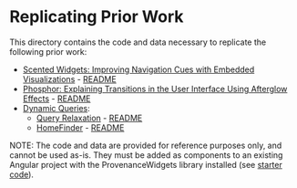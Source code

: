 # Replicating Prior Work

This directory contains the code and data necessary to replicate the following prior work:
- [Scented Widgets: Improving Navigation Cues with Embedded Visualizations](https://idl.cs.washington.edu/papers/scented-widgets/) - [README](./scented-widgets/README.md)
- [Phosphor: Explaining Transitions in the User Interface Using Afterglow Effects](https://www.patrickbaudisch.com/publications/2006-Baudisch-UIST06-Phosphor.pdf) - [README](./phosphor-widgets/README.md)
- [Dynamic Queries](https://ieeexplore.ieee.org/stamp/stamp.jsp?arnumber=329404&casa_token=dc-lMajBoO0AAAAA:QOJlXayqDL2QjEVwjyeXUOmJOJg4vfN8w5AXQ_r6ryanW7WQckLB5jg1RiZWW6wEjDE0KPk):
    - [Query Relaxation](https://hci.stanford.edu/courses/cs448b/w09/Heer-GeneralizedSelection.pdf) - [README](./dynamic-query-widgets-queryrelaxation/README.md)
    - [HomeFinder](https://dl.acm.org/doi/pdf/10.1145/133160.133216) - [README](./dynamic-query-widgets-homefinder/README.md)

NOTE: The code and data are provided for reference purposes only, and cannot be used as-is. They must be added as components to an existing Angular project with the ProvenanceWidgets library installed (see [starter code](../developer_case_studies/starter_code/angular_starter_code/README.md)).